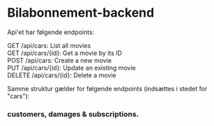 # Bilabonnement-backend

Api'et har følgende endpoints:



GET /api/cars: List all movies
<br>
GET /api/cars/{id}: Get a movie by its ID
<br>
POST /api/cars: Create a new movie
<br>
PUT /api/cars/{id}: Update an existing movie
<br>
DELETE /api/cars/{id}: Delete a movie
<br>

Samme struktur gælder for følgende endpoints (indsættes i stedet for "cars"):
<br>
### customers, damages & subscriptions.

